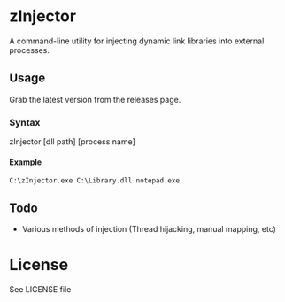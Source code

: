 # zInjector
A command-line utility for injecting dynamic link libraries into external processes.

## Usage
Grab the latest version from the releases page.

### Syntax
zInjector [dll path] [process name]

#### Example

```
C:\zInjector.exe C:\Library.dll notepad.exe
```

## Todo
- Various methods of injection (Thread hijacking, manual mapping, etc)

# License
See LICENSE file
